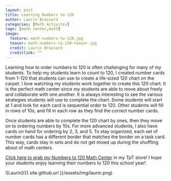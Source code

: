```yaml
---
layout: post
title: Learning Numbers to 120
author: Laurin Brainard
categories: [Math Activites]
tags: [math center,math]
image:
  feature: math-numbers-to-120.jpg
  teaser: math-numbers-to-120-teaser.jpg
  credit: Laurin Brainard
  creditlink: ""
---
```

Learning how to order numbers to 120 is often challenging for many of my students. To help my students learn to count to 120, I created number cards from 1-120 that students can use to create a life-sized 120 chart on the carpet. I love watching my students work together to create this 120 chart. It is the perfect math center since my students are able to move about freely and collaborate with one another. It is always interesting to see the various strategies students will use to complete the chart. Some students will start at 1 and look for each card is sequential order to 120. Other students will fill in rows of 10s, and fill in each row as they find the correct number cards. 

Once students are able to complete the 120 chart by ones, then they move on to ordering numbers by 10s. For more advanced students, I also have cards on hand for ordering by 2, 3, and 5. To stay organized, each set of number cards has a different border that matches the border on a task card. This way, cards stay in sets and do not get mixed up during the shuffling about of math centers. 

[Click here to grab my Numbers to 120 Math Center](http://bit.ly/2NLBErp) in my TpT store! I hope your students enjoy learning their numbers to 120 this school year!

![Laurin]({{ site.github.url }}/assets/img/laurin.png)